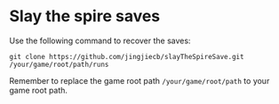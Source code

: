 # Slay the spire saves 

Use the following command to recover the saves: 

```shell
git clone https://github.com/jingjiecb/slayTheSpireSave.git /your/game/root/path/runs
```

Remember to replace the game root path `/your/game/root/path` to your game root path.
